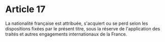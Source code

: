 # Article 17

La nationalité française est attribuée, s'acquiert ou se perd selon les dispositions fixées par le présent titre, sous la réserve de l'application des traités et autres engagements internationaux de la France.
